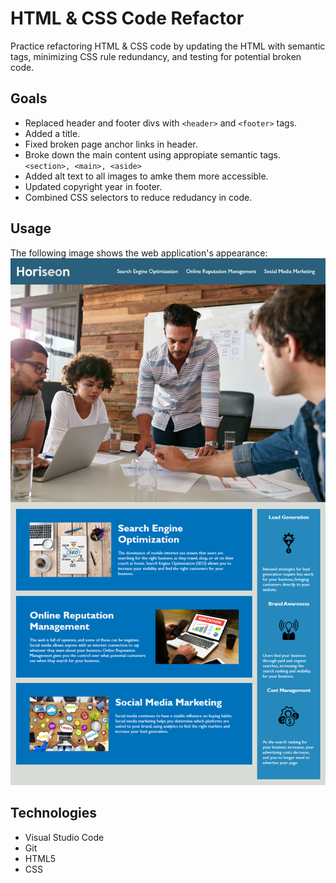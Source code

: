 # HTML & CSS Code Refactor

Practice refactoring HTML & CSS code by updating the HTML with semantic tags, minimizing CSS rule redundancy, and testing for potential broken code.

## Goals

- Replaced header and footer divs with `<header>` and `<footer>` tags.
- Added a title.
- Fixed broken page anchor links in header.
- Broke down the main content using appropiate semantic tags. `<section>, <main>, <aside>`
- Added alt text to all images to amke them more accessible.
- Updated copyright year in footer.
- Combined CSS selectors to reduce redudancy in code.

## Usage

The following image shows the web application's appearance:
![Horiseon website](assets/images/horiseon.png)

## Technologies

- Visual Studio Code
- Git
- HTML5
- CSS
